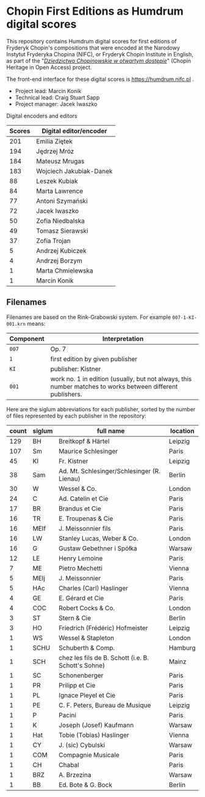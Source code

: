 Chopin First Editions as Humdrum digital scores
===============================================

This repository contains Humdrum digital scores for first editions
of Fryderyk Chopin's compositions that were encoded at the Narodowy
Instytut Fryderyka Chopina (NIFC), or Fryderyk Chopin Institute in
English, as part of the "<i><a target="_blank" href="https://nifc.pl/en/home/aktualnosci/news/33">Dziedzictwo Chopinowskie w otwartym dostępie</a></i>" (Chopin Heritage in Open Access) project.

The front-end interface for these digital scores is https://humdrum.nifc.pl .

* Project lead: Marcin Konik
* Technical lead: Craig Stuart Sapp
* Project manager: Jacek Iwaszko

Digital encoders and editors

| Scores | Digital editor/encoder	|
| ------ | ---------------------------- |
| 201	 | Emilia Ziętek		|
| 194	 | Jędrzej Mróz			|
| 184	 |  Mateusz Mrugas		|
| 183	 |  Wojciech Jakubiak-Danek	|
|  88	 |  Leszek Kubiak		|
|  84	 |  Marta Lawrence		|
|  77	 |  Antoni Szymański		|
|  72	 |  Jacek Iwaszko		|
|  50	 |  Zofia Niedbalska		|
|  49	 |  Tomasz Sierawski		|
|  37	 |  Zofia Trojan		|
|   5	 |  Andrzej Kubiczek		|
|   4	 |  Andrzej Borzym		|
|   1	 |  Marta Chmielewska		|
|   1	 |  Marcin Konik		|
 

Filenames
----------

Filenames are based on the Rink-Grabowski system.  For example `007-1-KI-001.krn` means:

| Component | Interpretation			|
| --------- | --------------------------------- |
| `007`     | Op. 7				|
| `1`       | first edition by given publisher	|
| `KI`      | publisher: Kistner		|
| `001`     | work no. 1 in edition (usually, but not always, this number matches to works between different publishers. |

Here are the siglum abbreviations for each publisher, sorted by the number of files
represented by each publisher in the repository:


| count | siglum | full name | location |
| ----- | ------ | --------- | -------- | 
| 129 | BH	| Breitkopf & Härtel				| Leipzig	|
| 107 | Sm	| Maurice Schlesinger				| Paris		|
|  45 | KI	| Fr. Kistner					| Leipzig	|
|  38 | Sam	| Ad. Mt. Schlesinger/Schlesinger (R. Lienau)	| Berlin	|
|  30 | W	| Wessel & Co.					| London	|
|  24 | C	| Ad. Catelin et Cie				| Paris		|
|  17 | BR	| Brandus et Cie				| Paris		|
|  16 | TR	| E. Troupenas & Cie				| Paris		|
|  16 | MEIf	| J. Meissonnier fils				| Paris		|
|  16 | LW	| Stanley Lucas, Weber & Co.			| London	|
|  16 | G	| Gustaw Gebethner i Spółka			| Warsaw	|
|  12 | LE	| Henry Lemoine					| Paris		|
|   7 | ME	| Pietro Mechetti				| Vienna	|
|   5 | MEIj	| J. Meissonnier				| Paris		|
|   5 | HAc	| Charles (Carl) Haslinger			| Vienna	|
|   4 | GE	| E. Gérard et Cie				| Paris		|
|   4 | COC	| Robert Cocks & Co.				| London	|
|   3 | ST	| Stern & Cie					| Berlin	|
|   3 | HO	| Friedrich (Frédéric) Hofmeister		| Leipzig	|
|   1 | WS	| Wessel & Stapleton				| London	|
|   1 | SCHU	| Schuberth & Comp.				| Hamburg	|
|   1 | SCH	| chez les fils de B. Schott (i.e. B. Schott's Sohne) | Mainz	|
|   1 | SC	| Schonenberger					| Paris		|
|   1 | PR	| Prilipp et Cie				| Paris		|
|   1 | PL	| Ignace Pleyel et Cie				| Paris		|
|   1 | PE	| C. F. Peters, Bureau de Musique		| Leipzig	|
|   1 | P	| Pacini					| Paris		|
|   1 | K	| Joseph (Josef) Kaufmann			| Warsaw	|
|   1 | Hat	| Tobie (Tobias) Haslinger			| Vienna	|
|   1 | CY	| J. (sic) Cybulski				| Warsaw	|
|   1 | COM	| Compagnie Musicale				| Paris		|
|   1 | CH	| Chabal					| Paris		|
|   1 | BRZ	| A. Brzezina					| Warsaw	|
|   1 | BB	| Ed. Bote & G. Bock				| Berlin	|


